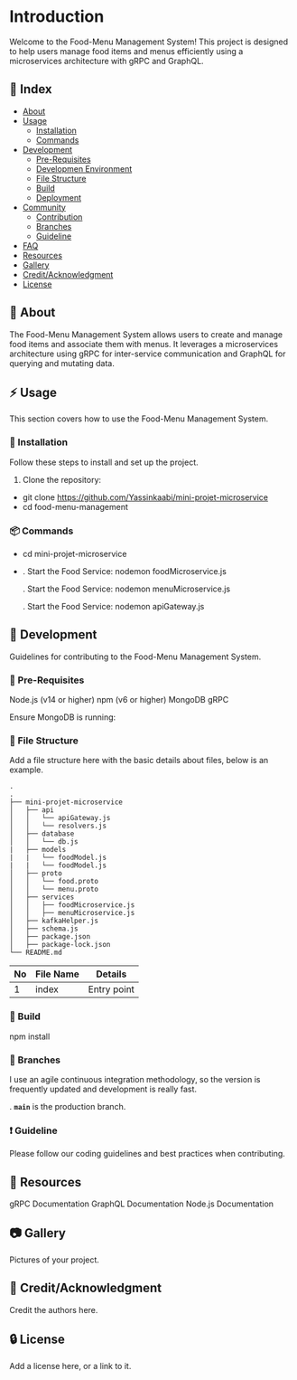 # Introduction
Welcome to the Food-Menu Management System! This project is designed to help users
manage food items and menus efficiently using a microservices architecture with gRPC and GraphQL.

## :ledger: Index

- [About](#beginner-about)
- [Usage](#zap-usage)
  - [Installation](#electric_plug-installation)
  - [Commands](#package-commands)
- [Development](#wrench-development)
  - [Pre-Requisites](#notebook-pre-requisites)
  - [Developmen Environment](#nut_and_bolt-development-environment)
  - [File Structure](#file_folder-file-structure)
  - [Build](#hammer-build)  
  - [Deployment](#rocket-deployment)  
- [Community](#cherry_blossom-community)
  - [Contribution](#fire-contribution)
  - [Branches](#cactus-branches)
  - [Guideline](#exclamation-guideline)  
- [FAQ](#question-faq)
- [Resources](#page_facing_up-resources)
- [Gallery](#camera-gallery)
- [Credit/Acknowledgment](#star2-creditacknowledgment)
- [License](#lock-license)

##  :beginner: About
The Food-Menu Management System allows users to create and manage food items and 
associate them with menus. It leverages a microservices architecture using gRPC 
for inter-service communication and GraphQL for querying and mutating data.

## :zap: Usage
This section covers how to use the Food-Menu Management System.

###  :electric_plug: Installation
Follow these steps to install and set up the project.

1. Clone the repository:
 
  - git clone https://github.com/Yassinkaabi/mini-projet-microservice
  - cd food-menu-management


###  :package: Commands
- cd mini-projet-microservice
- 
  . Start the Food Service:
    nodemon foodMicroservice.js
  
  . Start the Food Service:
    nodemon menuMicroservice.js

  . Start the Food Service:
    nodemon apiGateway.js

##  :wrench: Development
Guidelines for contributing to the Food-Menu Management System.

### :notebook: Pre-Requisites
Node.js (v14 or higher)
npm (v6 or higher)
MongoDB
gRPC

Ensure MongoDB is running:


###  :file_folder: File Structure
Add a file structure here with the basic details about files, below is an example.

```
.
.
├── mini-projet-microservice
│   ├── api
│   │   └── apiGateway.js
│   │   └── resolvers.js
│   ├── database
│   │   └── db.js
|   ├── models
|   |   └── foodModel.js
|   |   └── foodModel.js
│   ├── proto
│   │   └── food.proto
│   │   └── menu.proto
│   ├── services
│   │   ├── foodMicroservice.js
│   │   ├── menuMicroservice.js
│   ├── kafkaHelper.js
│   ├── schema.js
│   ├── package.json
│   ├── package-lock.json
└── README.md

```

| No | File Name | Details 
|----|------------|-------|
| 1  | index | Entry point

###  :hammer: Build
npm install


 ### :cactus: Branches

 I use an agile continuous integration methodology, so the version is frequently updated and development is really fast.

. **`main`** is the production branch.


### :exclamation: Guideline
Please follow our coding guidelines and best practices when contributing.


##  :page_facing_up: Resources
gRPC Documentation
GraphQL Documentation
Node.js Documentation
##  :camera: Gallery
Pictures of your project.

## :star2: Credit/Acknowledgment
Credit the authors here.

##  :lock: License
Add a license here, or a link to it.

